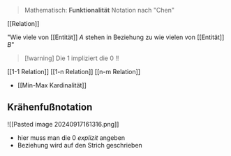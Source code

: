> Mathematisch: **Funktionalität**
> Notation nach "Chen"

[[Relation]]

"Wie viele von [[Entität]] $A$ stehen in Beziehung zu wie vielen von [[Entität]] $B$"

> [!warning] Die $1$ impliziert die $0$ !!


[[1-1 Relation]]
[[1-n Relation]]
[[n-m Relation]]
- [[Min-Max Kardinalität]]

## Krähenfußnotation
![[Pasted image 20240917161316.png]]
- hier muss man die $0$ _explizit_ angeben
- Beziehung wird auf den Strich geschrieben



